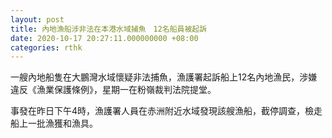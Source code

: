 ```yaml
---
layout: post
title: 內地漁船涉非法在本港水域捕魚　12名船員被起訴
date: 2020-10-17 20:27:11.000000000 +08:00
categories: rthk
---
```


一艘內地船隻在大鵬灣水域懷疑非法捕魚，漁護署起訴船上12名內地漁民，涉嫌違反《漁業保護條例》，星期一在粉嶺裁判法院提堂。

事發在昨日下午4時，漁護署人員在赤洲附近水域發現該艘漁船，截停調查，檢走船上一批漁獲和漁具。
